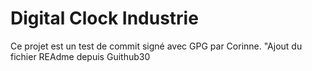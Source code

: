 # Digital Clock Industrie
Ce projet est un test de commit signé avec GPG par Corinne.
"Ajout du fichier REAdme depuis Guithub30
